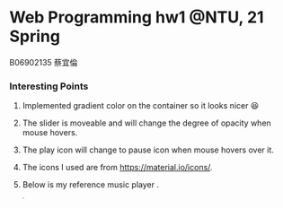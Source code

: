 # Web Programming hw1	@NTU, 21 Spring
B06902135 蔡宜倫

### Interesting Points

1. Implemented gradient color on the container so it looks nicer :laughing:
2. The slider is moveable and will change the degree of opacity when mouse hovers.
3. The play icon will change to pause icon when mouse hovers over it.
4. The icons I used are from https://material.io/icons/. 

5. Below is my reference music player .

    <img src="https://i.imgur.com/FqJ59Si.jpg" style="zoom:15%;" />

    